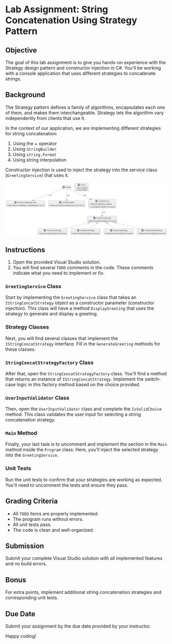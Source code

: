 # Lab Assignment: String Concatenation Using Strategy Pattern

## Objective

The goal of this lab assignment is to give you hands-on experience with the Strategy design pattern and constructor injection in C#. You'll be working with a console application that uses different strategies to concatenate strings.

## Background

The Strategy pattern defines a family of algorithms, encapsulates each one of them, and makes them interchangeable. Strategy lets the algorithm vary independently from clients that use it.

In the context of our application, we are implementing different strategies for string concatenation:

1. Using the + operator
2. Using `StringBuilder`
3. Using `string.Format`
4. Using string interpolation

Constructor injection is used to inject the strategy into the service class (`GreetingService`) that uses it.

![Strategy Pattern](./StringConcatStrategyApp/Lab.png)
## Instructions

1. Open the provided Visual Studio solution.
2. You will find several `TODO` comments in the code. These comments indicate what you need to implement or fix.

### `GreetingService` Class

Start by implementing the `GreetingService` class that takes an `IStringConcatStrategy` object as a constructor parameter (constructor injection). This class will have a method `DisplayGreeting` that uses the strategy to generate and display a greeting.

### Strategy Classes

Next, you will find several classes that implement the `IStringConcatStrategy` interface. Fill in the `GenerateGreeting` methods for these classes.

### `StringConcatStrategyFactory` Class

After that, open the `StringConcatStrategyFactory` class. You'll find a method that returns an instance of `IStringConcatStrategy`. Implement the switch-case logic in this factory method based on the choice provided.

### `UserInputValidator` Class

Then, open the `UserInputValidator` class and complete the `IsValidChoice` method. This class validates the user input for selecting a string concatenation strategy.

### `Main` Method

Finally, your last task is to uncomment and implement the section in the `Main` method inside the `Program` class. Here, you'll inject the selected strategy into the `GreetingService`.

### Unit Tests

Run the unit tests to confirm that your strategies are working as expected. You'll need to uncomment the tests and ensure they pass.

## Grading Criteria

- All `TODO` items are properly implemented.
- The program runs without errors.
- All unit tests pass.
- The code is clean and well-organized.

## Submission

Submit your complete Visual Studio solution with all implemented features and no build errors.

## Bonus

For extra points, implement additional string concatenation strategies and corresponding unit tests.

## Due Date

Submit your assignment by the due date provided by your instructor.

Happy coding!